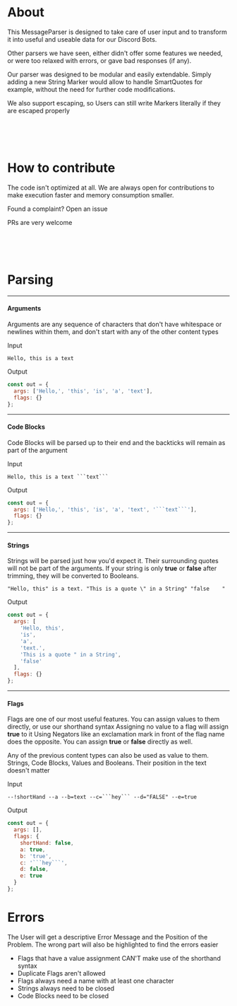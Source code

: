 # About

This MessageParser is designed to take care of user input and to transform it into
useful and useable data for our Discord Bots.

Other parsers we have seen, either didn't offer some features we needed, or were too
relaxed with errors, or gave bad responses (if any).

Our parser was designed to be modular and easily extendable.
Simply adding a new String Marker would allow to handle SmartQuotes for example, without
the need for further code modifications.

We also support escaping, so Users can still write Markers literally if they are escaped properly

<br>
<br>
<br>

# How to contribute

The code isn't optimized at all. We are always open for contributions to make
execution faster and memory consumption smaller.

Found a complaint? Open an issue

PRs are very welcome

<br>
<br>
<br>

# Parsing

---

#### Arguments

Arguments are any sequence of characters that don't have whitespace or newlines within them,
and don't start with any of the other content types

Input

```
Hello, this is a text
```

Output

```js
const out = {
  args: ['Hello,', 'this', 'is', 'a', 'text'],
  flags: {}
};
```

---

#### Code Blocks

Code Blocks will be parsed up to their end and the backticks will remain as part of the argument

Input

````
Hello, this is a text ```text```
````

Output

````js
const out = {
  args: ['Hello,', 'this', 'is', 'a', 'text', '```text```'],
  flags: {}
};
````

---

#### Strings

Strings will be parsed just how you'd expect it. Their surrounding quotes
will not be part of the arguments. If your string is only **true** or **false** after trimming,
they will be converted to Booleans.

```
"Hello, this" is a text. "This is a quote \" in a String" "false    "
```

Output

```js
const out = {
  args: [
    'Hello, this',
    'is',
    'a',
    'text.',
    'This is a quote " in a String',
    'false'
  ],
  flags: {}
};
```

---

#### Flags

Flags are one of our most useful features.
You can assign values to them directly, or use our shorthand syntax
Assigning no value to a flag will assign **true** to it
Using Negators like an exclamation mark in front of the flag name does the opposite.
You can assign **true** or **false** directly as well.

Any of the previous content types can also be used as value to them.
Strings, Code Blocks, Values and Booleans. Their position in the text doesn't matter

Input

````
--!shortHand --a --b=text --c=```hey``` --d="FALSE" --e=true
````

Output

````js
const out = {
  args: [],
  flags: {
    shortHand: false,
    a: true,
    b: 'true',
    c: '```hey```',
    d: false,
    e: true
  }
};
````

# Errors

The User will get a descriptive Error Message and the Position of the Problem.
The wrong part will also be highlighted to find the errors easier

- Flags that have a value assignment CAN'T make use of the shorthand syntax
- Duplicate Flags aren't allowed
- Flags always need a name with at least one character
- Strings always need to be closed
- Code Blocks need to be closed
